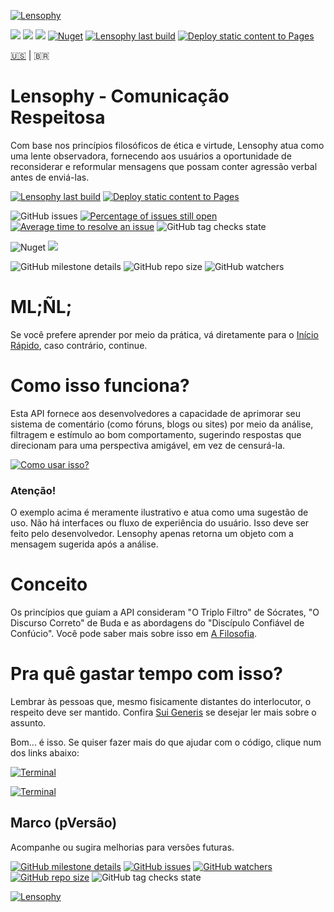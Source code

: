 [![Lensophy](https://dev.azure.com/raphaelmoreira/758a305a-a7fa-4b96-95aa-962c2cf2248c/_apis/git/repositories/27fc1054-4851-4e6d-af8a-a463841dc8c1/items?path=/lensophy-banner.png&versionDescriptor%5BversionOptions%5D=0&versionDescriptor%5BversionType%5D=0&versionDescriptor%5Bversion%5D=main&resolveLfs=true&%24format=octetStream)](https://raphaelmoreira.github.io/lensophy/)

[![](https://img.shields.io/badge/Versão-v1.0.0-blue)](https://www.nuget.org/packages/Lensophy/1.0.0)
[![](https://img.shields.io/badge/Estado-Lançado-blue)](https://github.com/raphaelmoreira/lensophy/releases/tag/v1.0.0)
[![](https://img.shields.io/badge/Licença-MIT-blue)](https://github.com/raphaelmoreira/lensophy/blob/main/LICENSE)
[![Nuget](https://img.shields.io/nuget/dt/lensophy)](https://www.nuget.org/stats/packages/Lensophy?groupby=Version)
[![Lensophy last build](https://github.com/raphaelmoreira/lensophy/actions/workflows/dotnet.yml/badge.svg?branch=main)](https://github.com/raphaelmoreira/lensophy/actions/workflows/dotnet.yml)
[![Deploy static content to Pages](https://github.com/raphaelmoreira/lensophy/actions/workflows/static.yml/badge.svg)](https://github.com/raphaelmoreira/lensophy/actions/workflows/static.yml)

[🇺🇸](https://github.com/raphaelmoreira/lensophy/blob/main/README.md) | 🇧🇷

# Lensophy - Comunicação Respeitosa
Com base nos princípios filosóficos de ética e virtude, Lensophy atua como uma lente observadora, fornecendo aos usuários a oportunidade de reconsiderar e reformular mensagens que possam conter agressão verbal antes de enviá-las.

[![Lensophy last build](https://github.com/raphaelmoreira/lensophy/actions/workflows/dotnet.yml/badge.svg?branch=main)](https://github.com/raphaelmoreira/lensophy/actions/workflows/dotnet.yml)
[![Deploy static content to Pages](https://github.com/raphaelmoreira/lensophy/actions/workflows/static.yml/badge.svg)](https://github.com/raphaelmoreira/lensophy/actions/workflows/static.yml)

![GitHub issues](https://img.shields.io/github/issues/raphaelmoreira/lensophy)
[![Percentage of issues still open](https://isitmaintained.com/badge/open/raphaelmoreira/lensophy.svg)](https://isitmaintained.com/project/raphaelmoreira/lensophy "Percentage of issues still open")
[![Average time to resolve an issue](https://isitmaintained.com/badge/resolution/raphaelmoreira/lensophy.svg)](https://isitmaintained.com/project/raphaelmoreira/lensophy "Average time to resolve an issue")
![GitHub tag checks state](https://img.shields.io/github/checks-status/raphaelmoreira/lensophy/v0.0.0-beta.7)

![Nuget](https://img.shields.io/nuget/dt/lensophy)
![](https://img.shields.io/github/license/raphaelmoreira/lensophy)

![GitHub milestone details](https://img.shields.io/github/milestones/progress/raphaelmoreira/lensophy/1)
![GitHub repo size](https://img.shields.io/github/repo-size/raphaelmoreira/lensophy)
![GitHub watchers](https://img.shields.io/github/watchers/raphaelmoreira/lensophy)

# ML;ÑL;
Se você prefere aprender por meio da prática, vá diretamente para o [Início Rápido](https://github.com/raphaelmoreira/lensophy/tree/main/src/Lensophy/Doc#getting-started), caso contrário, continue.

# Como isso funciona?
Esta API fornece aos desenvolvedores a capacidade de aprimorar seu sistema de comentário (como fóruns, blogs ou sites) por meio da análise, filtragem e estímulo ao bom comportamento, sugerindo respostas que direcionam para uma perspectiva amigável, em vez de censurá-la.

[![Como usar isso?](https://dev.azure.com/raphaelmoreira/758a305a-a7fa-4b96-95aa-962c2cf2248c/_apis/git/repositories/27fc1054-4851-4e6d-af8a-a463841dc8c1/items?path=/how-to-use-it.png&versionDescriptor%5BversionOptions%5D=0&versionDescriptor%5BversionType%5D=0&versionDescriptor%5Bversion%5D=main&resolveLfs=true&%24format=octetStream)](#philosophy)

### Atenção!
O exemplo acima é meramente ilustrativo e atua como uma sugestão de uso. Não há interfaces ou fluxo de experiência do usuário. Isso deve ser feito pelo desenvolvedor. Lensophy apenas retorna um objeto com a mensagem sugerida após a análise.

# Conceito
Os princípios que guiam a API consideram "O Triplo Filtro" de Sócrates, "O Discurso Correto" de Buda e as abordagens do "Discípulo Confiável de Confúcio". Você pode saber mais sobre isso em [A Filosofia](https://raphaelmoreira.github.io/lensophy/articles/philosophy.html).

# Pra quê gastar tempo com isso?
Lembrar às pessoas que, mesmo fisicamente distantes do interlocutor, o respeito deve ser mantido. Confira [Sui Generis](https://raphaelmoreira.github.io/lensophy/articles/sui-generis.html) se desejar ler mais sobre o assunto.

Bom... é isso. Se quiser fazer mais do que ajudar com o código, clique num dos links abaixo:

[![Terminal](https://badgen.net/badge/IDonate/.AddCharityToAma()/red?icon=terminal)](https://www.paypal.com/BR/fundraiser/charity/3955029)

[![Terminal](https://badgen.net/badge/IDonate/.AddBeerToPatreon()/red?icon=terminal)](https://www.patreon.com/lensophy)

## Marco (pVersão)
Acompanhe ou sugira melhorias para versões futuras.

[![GitHub milestone details](https://img.shields.io/github/milestones/progress/raphaelmoreira/lensophy/2)](https://github.com/raphaelmoreira/lensophy/milestone/2)
[![GitHub issues](https://img.shields.io/github/issues/raphaelmoreira/lensophy)](https://github.com/raphaelmoreira/lensophy/issues)
[![GitHub watchers](https://img.shields.io/github/watchers/raphaelmoreira/lensophy)](https://github.com/raphaelmoreira/lensophy/watchers)
[![GitHub repo size](https://img.shields.io/github/repo-size/raphaelmoreira/lensophy)](https://zombo.com/)
![GitHub tag checks state](https://img.shields.io/github/checks-status/raphaelmoreira/lensophy/v1.0.0)


[![Lensophy](https://dev.azure.com/raphaelmoreira/758a305a-a7fa-4b96-95aa-962c2cf2248c/_apis/git/repositories/27fc1054-4851-4e6d-af8a-a463841dc8c1/items?path=/footer.png&versionDescriptor%5BversionOptions%5D=0&versionDescriptor%5BversionType%5D=0&versionDescriptor%5Bversion%5D=main&resolveLfs=true&%24format=octetStream)](https://raphaelmoreira.github.io/lensophy/)
